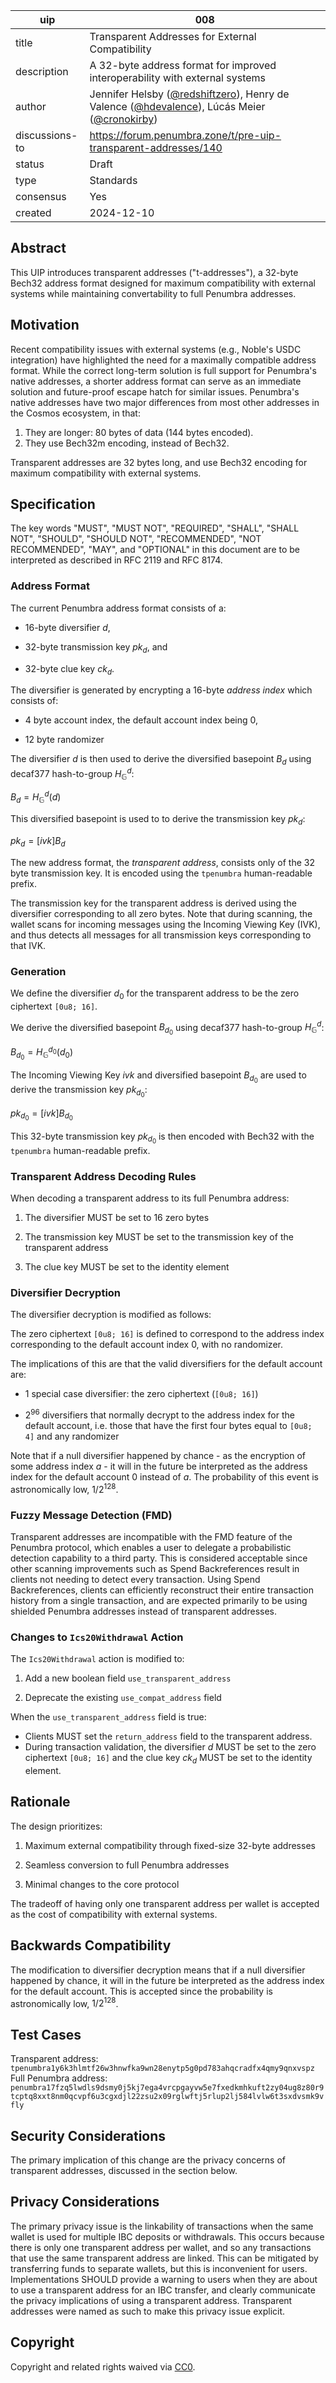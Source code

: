 | uip | 008 |
| - | - |
| title | Transparent Addresses for External Compatibility |
| description | A 32-byte address format for improved interoperability with external systems |
| author | Jennifer Helsby ([@redshiftzero](https://github.com/redshiftzero)), Henry de Valence ([@hdevalence](https://github.com/hdevalence)), Lúcás Meier ([@cronokirby](https://github.com/cronokirby)) |
| discussions-to | <https://forum.penumbra.zone/t/pre-uip-transparent-addresses/140> |
| status | Draft |
| type | Standards |
| consensus | Yes |
| created | 2024-12-10 |

## Abstract

This UIP introduces transparent addresses ("t-addresses"), a 32-byte Bech32 address format designed for maximum compatibility with external systems while maintaining convertability to full Penumbra addresses.

## Motivation

Recent compatibility issues with external systems (e.g., Noble's USDC integration) have highlighted the need for a maximally compatible address format. While the correct long-term solution is full support for Penumbra's native addresses, a shorter address format can serve as an immediate solution and future-proof escape hatch for similar issues. Penumbra's native addresses have two major differences from most other addresses in the Cosmos ecosystem, in that:

1. They are longer: 80 bytes of data (144 bytes encoded).
2. They use Bech32m encoding, instead of Bech32.

Transparent addresses are 32 bytes long, and use Bech32 encoding for maximum compatibility with external systems.

## Specification

The key words "MUST", "MUST NOT", "REQUIRED", "SHALL", "SHALL NOT", "SHOULD", "SHOULD NOT", "RECOMMENDED", "NOT RECOMMENDED", "MAY", and "OPTIONAL" in this document are to be interpreted as described in RFC 2119 and RFC 8174.

### Address Format

The current Penumbra address format consists of a:

* 16-byte diversifier $d$,

* 32-byte transmission key $pk_d$, and

* 32-byte clue key $ck_d$.

The diversifier is generated by encrypting a 16-byte _address index_ which
consists of:

* 4 byte account index, the default account index being 0,

* 12 byte randomizer

The diversifier $d$ is then used to derive the diversified basepoint $B_d$ using
decaf377 hash-to-group $H_{\mathbb{G}}^{d}$:

$B_d = H_{\mathbb{G}}^{d}(d)$

This diversified basepoint is used to to derive the transmission key $pk_d$:

$pk_d = [ivk] B_d$

The new address format, the _transparent address_, consists only of the 32 byte transmission key. It is encoded using the `tpenumbra` human-readable prefix.

The transmission key for the transparent address is derived using the diversifier
corresponding to all zero bytes. Note that during scanning, the wallet scans
for incoming messages using the Incoming Viewing Key (IVK), and thus detects
all messages for all transmission keys corresponding to that IVK.

### Generation

We define the diversifier $d_0$ for the transparent address to be the zero ciphertext `[0u8; 16]`.

We derive the diversified basepoint $B_{d_0}$ using decaf377 hash-to-group $H_{\mathbb{G}}^{d}$:

$B_{d_0} = H_{\mathbb{G}}^{d_0}​(d_0)$

The Incoming Viewing Key $ivk$ and diversified basepoint $B_{d_0}$ are used to derive the transmission key $pk_{d_0}$:

$pk_{d_0} = [ivk] B_{d_0}$

This 32-byte transmission key $pk_{d_0}$ is then encoded with Bech32 with the `tpenumbra` human-readable prefix.

### Transparent Address Decoding Rules

When decoding a transparent address to its full Penumbra address:

1. The diversifier MUST be set to 16 zero bytes

2. The transmission key MUST be set to the transmission key of the transparent address

3. The clue key MUST be set to the identity element

### Diversifier Decryption

The diversifier decryption is modified as follows:

The zero ciphertext `[0u8; 16]` is defined to correspond to the address index
corresponding to the default account index 0, with no randomizer.

The implications of this are that the valid diversifiers for the
default account are:

* 1 special case diversifier: the zero ciphertext (`[0u8; 16]`)

* $2^{96}$ diversifiers that normally decrypt to the address index for the default account, i.e. those that have the first four bytes equal to `[0u8; 4]` and any randomizer

Note that if a null diversifier happened by chance - as the encryption of some address index $a$ - it will in the future be interpreted as the address index for the default account 0 instead of $a$. The probability of this event is astronomically low, $1/2^{128}$.

### Fuzzy Message Detection (FMD)

Transparent addresses are incompatible with the FMD feature of the Penumbra protocol, which enables a user to delegate a probabilistic detection capability to a third party. This is considered acceptable since other scanning improvements such as Spend Backreferences result in clients not needing to detect every transaction. Using Spend Backreferences, clients can efficiently reconstruct their entire transaction history from a single transaction, and are expected primarily to be using shielded Penumbra addresses instead of transparent addresses.

### Changes to `Ics20Withdrawal` Action

The `Ics20Withdrawal` action is modified to:

1. Add a new boolean field `use_transparent_address`

2. Deprecate the existing `use_compat_address` field

When the `use_transparent_address` field is true:

* Clients MUST set the `return_address` field to the transparent address.
* During transaction validation, the diversifier $d$ MUST be set to the zero ciphertext `[0u8; 16]` and the clue key $ck_d$ MUST be set to the identity element.

## Rationale

The design prioritizes:

1. Maximum external compatibility through fixed-size 32-byte addresses

2. Seamless conversion to full Penumbra addresses

3. Minimal changes to the core protocol

The tradeoff of having only one transparent address per wallet is
accepted as the cost of compatibility with external systems.

## Backwards Compatibility

The modification to diversifier decryption means that if a null diversifier
happened by chance, it will in the future be interpreted as the address index for the default account.
This is accepted since the probability is astronomically low, $1/2^{128}$.

## Test Cases

Transparent address:
`tpenumbra1y6k3hlmtf26w3hnwfka9wn28enytp5g0pd783ahqcradfx4qmy9qnxvspz`
Full Penumbra address:
`penumbra17fzq5lwdls9dsmy0j5kj7ega4vrcpgayvw5e7fxedkmhkuft2zy04ug8z80r9tcptq8xxt8nm0qcvpf6u3cgxdjl22zsu2x09rglwftj5rlup2lj584lvlw6t3sxdvsmk9vfly`

## Security Considerations

The primary implication of this change are the privacy concerns of transparent addresses, discussed in the section below.

## Privacy Considerations

The primary privacy issue is the linkability of transactions when the same wallet
is used for multiple IBC deposits or withdrawals. This occurs because there is
only one transparent address per wallet, and so any transactions that use the
same transparent address are linked. This can be mitigated by transferring funds
to separate wallets, but this is inconvenient for users. Implementations SHOULD
provide a warning to users when they are about to use a transparent address for
an IBC transfer, and clearly communicate the privacy implications of using a
transparent address. Transparent addresses were named as such to make
this privacy issue explicit.

## Copyright

Copyright and related rights waived via [CC0](https://github.com/penumbra-zone/UIPs/blob/main/LICENSE).
